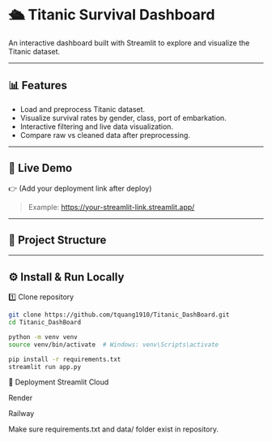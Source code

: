 # 🛳️ Titanic Survival Dashboard

An interactive dashboard built with Streamlit to explore and visualize the Titanic dataset.

---

## 📊 Features

- Load and preprocess Titanic dataset.
- Visualize survival rates by gender, class, port of embarkation.
- Interactive filtering and live data visualization.
- Compare raw vs cleaned data after preprocessing.

---

## 🚀 Live Demo

👉 (Add your deployment link after deploy)
> Example: https://your-streamlit-link.streamlit.app/

---

## 📂 Project Structure


---

## ⚙️ Install & Run Locally

1️⃣ Clone repository

```bash
git clone https://github.com/tquang1910/Titanic_DashBoard.git
cd Titanic_DashBoard
```

```bash
python -m venv venv
source venv/bin/activate  # Windows: venv\Scripts\activate
```
```bash
pip install -r requirements.txt
streamlit run app.py
```
🔧 Deployment
Streamlit Cloud

Render

Railway

Make sure requirements.txt and data/ folder exist in repository.
